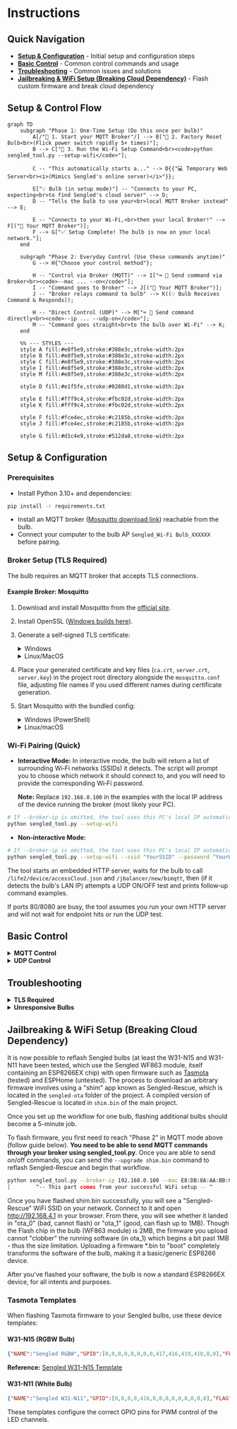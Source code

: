 # Instructions

## Quick Navigation
- **[Setup & Configuration](#setup--configuration)** - Initial setup and configuration steps
- **[Basic Control](#basic-control)** - Common control commands and usage
- **[Troubleshooting](#troubleshooting)** - Common issues and solutions
- **[Jailbreaking & WiFi Setup (Breaking Cloud Dependency)](#jailbreaking--wifi-setup-breaking-cloud-dependency)** - Flash custom firmware and break cloud dependency

## Setup & Control Flow

```mermaid
graph TD
    subgraph "Phase 1: One-Time Setup (Do this once per bulb)"
        A[/"👤 1. Start your MQTT Broker"/] --> B["👤 2. Factory Reset Bulb<br>(Flick power switch rapidly 5+ times)"];
        B --> C["👤 3. Run the Wi-Fi Setup Command<br><code>python sengled_tool.py --setup-wifi</code>"];
        
        C -- "This automatically starts a..." --> D{{"💻 Temporary Web Server<br><i>(Mimics Sengled's online server)</i>"}};
        
        E["💡 Bulb (in setup mode)"] -- "Connects to your PC, expecting<br>to find Sengled's cloud server" --> D;
        D -- "Tells the bulb to use your<br>local MQTT Broker instead" --> E;
        
        E -- "Connects to your Wi-Fi,<br>then your local Broker!" --> F[("📡 Your MQTT Broker")];
        F --> G["✅ Setup Complete! The bulb is now on your local network."];
    end

    subgraph "Phase 2: Everyday Control (Use these commands anytime)"
        G --> H{"Choose your control method"};
        
        H -- "Control via Broker (MQTT)" --> I["⌨️ 👤 Send command via Broker<br><code>--mac ... --on</code>"];
        I -- "Command goes to Broker" --> J[("📡 Your MQTT Broker")];
        J -- "Broker relays command to bulb" --> K((💡 Bulb Receives Command & Responds));

        H -- "Direct Control (UDP)" --> M["⌨️ 👤 Send command directly<br><code>--ip ... --udp-on</code>"];
        M -- "Command goes straight<br>to the bulb over Wi-Fi" --> K;
    end

    %% --- STYLES ---
    style A fill:#e8f5e9,stroke:#388e3c,stroke-width:2px
    style B fill:#e8f5e9,stroke:#388e3c,stroke-width:2px
    style C fill:#e8f5e9,stroke:#388e3c,stroke-width:2px
    style I fill:#e8f5e9,stroke:#388e3c,stroke-width:2px
    style M fill:#e8f5e9,stroke:#388e3c,stroke-width:2px
    
    style D fill:#e1f5fe,stroke:#0288d1,stroke-width:2px

    style E fill:#fff9c4,stroke:#fbc02d,stroke-width:2px
    style K fill:#fff9c4,stroke:#fbc02d,stroke-width:2px

    style F fill:#fce4ec,stroke:#c2185b,stroke-width:2px
    style J fill:#fce4ec,stroke:#c2185b,stroke-width:2px

    style G fill:#d1c4e9,stroke:#512da8,stroke-width:2px
```
## Setup & Configuration

### Prerequisites

* Install Python 3.10+ and dependencies:

```bash
pip install -r requirements.txt
```

* Install an MQTT broker ([Mosquitto download link](https://mosquitto.org/download/)) reachable from the bulb.
* Connect your computer to the bulb AP `Sengled_Wi‑Fi Bulb_XXXXXX` before pairing.

### Broker Setup (TLS Required)

The bulb requires an MQTT broker that accepts TLS connections.

#### Example Broker: Mosquitto

1. Download and install Mosquitto from the [official site](https://mosquitto.org/download/).
2. Install OpenSSL ([Windows builds here](https://slproweb.com/products/Win32OpenSSL.html)).
3. Generate a self‑signed TLS certificate:
    
    <details>
    
    <summary>Windows</summary>
    
    ```bash
    # Create a local CA
    "C:\Program Files\OpenSSL-Win64\bin\openssl.exe" genrsa -out ca.key 2048
    "C:\Program Files\OpenSSL-Win64\bin\openssl.exe" req -x509 -new -key ca.key -days 3650 -out ca.crt -subj "/CN=Local-CA"
    
    # Create server key + CSR (use any descriptive CN, e.g., broker.local)
    "C:\Program Files\OpenSSL-Win64\bin\openssl.exe" genrsa -out server.key 2048
    "C:\Program Files\OpenSSL-Win64\bin\openssl.exe" req -new -key server.key -out server.csr -subj "/CN=broker.local"
    
    # Sign server cert
    "C:\Program Files\OpenSSL-Win64\bin\openssl.exe" x509 -req -in server.csr -CA ca.crt -CAkey ca.key -CAcreateserial -out server.crt -days 3650 -sha256
    ```
    
    </details>
    
    <details>
    
    <summary>Linux/MacOS</summary>
    
    ```bash
    # Create a local CA
    openssl genrsa -out ca.key 2048
    openssl req -x509 -new -key ca.key -days 3650 -out ca.crt -subj "/CN=Local-CA"
    
    # Create server key + CSR (use any descriptive CN, e.g., broker.local)
    openssl genrsa -out server.key 2048
    openssl req -new -key server.key -out server.csr -subj "/CN=broker.local"
    
    # Sign server cert
    openssl x509 -req -in server.csr -CA ca.crt -CAkey ca.key -CAcreateserial -out server.crt -days 3650 -sha256
    ```
    
    </details>

4. Place your generated certificate and key files (`ca.crt`, `server.crt`, `server.key`) in the project root directory alongside the `mosquitto.conf` file, adjusting file names if you used different names during certificate generation.

5. Start Mosquitto with the bundled config:
    
      <details>
    
      <summary>Windows (PowerShell)</summary>
    
      Run the terminal as Administrator and ideally `cd` to the project root first:
    
      ```bash
      "C:\Program Files\mosquitto\mosquitto.exe" -c .\mosquitto.conf -v
      ```
    
      </details>
    
      <details>
    
      <summary>Linux/macOS</summary>
    
      ```bash
      mosquitto -c ./mosquitto.conf -v
      ```
    
      </details>

### Wi‑Fi Pairing (Quick)

* **Interactive Mode:**
  In interactive mode, the bulb will return a list of surrounding Wi‑Fi networks (SSIDs) it detects. The script will prompt you to choose which network it should connect to, and you will need to provide the corresponding Wi‑Fi password.
  
  **Note:** Replace `192.168.0.100` in the examples with the local IP address of the device running the broker (most likely your PC).

```bash
# If --broker-ip is omitted, the tool uses this PC's local IP automatically
python sengled_tool.py --setup-wifi
```

* **Non‑interactive Mode:**

```bash
# If --broker-ip is omitted, the tool uses this PC's local IP automatically
python sengled_tool.py --setup-wifi --ssid "YourSSID" --password "YourWifiPassword"
```

The tool starts an embedded HTTP server, waits for the bulb to call `/life2/device/accessCloud.json` and `/jbalancer/new/bimqtt`, then (if it detects the bulb's LAN IP) attempts a UDP ON/OFF test and prints follow‑up command examples.

If ports 80/8080 are busy, the tool assumes you run your own HTTP server and will not wait for endpoint hits or run the UDP test.

## Basic Control

<details>
<summary><strong>MQTT Control</strong></summary>

```bash
python sengled_tool.py --broker-ip 192.168.0.100 --mac E8:DB:8A:AA:BB:CC --on
python sengled_tool.py --broker-ip 192.168.0.100 --mac E8:DB:8A:AA:BB:CC --off
python sengled_tool.py --broker-ip 192.168.0.100 --mac E8:DB:8A:AA:BB:CC --brightness 50
python sengled_tool.py --broker-ip 192.168.0.100 --mac E8:DB:8A:AA:BB:CC --color 255 0 0
python sengled_tool.py --broker-ip 192.168.0.100 --mac E8:DB:8A:AA:BB:CC --color-temp 65

```

[📋 See full MQTT command reference for more details](references/MQTT_COMMANDS_REFERENCE.md)
</details>

<details>
<summary><strong>UDP Control</strong></summary>

```bash
python sengled_tool.py --ip 192.168.0.247 --udp-on
python sengled_tool.py --ip 192.168.0.247 --udp-off
python sengled_tool.py --ip 192.168.0.247 --udp-brightness 50
```

[📋 See full UDP command reference for more details](references/UDP_COMMANDS_REFERENCE.md)
</details>

## Troubleshooting

<details>
<summary><strong>TLS Required</strong></summary>

The bulb requires an MQTT broker that accepts TLS connections. Use self‑signed certificates if necessary (see [Broker Setup](#broker-setup-tls-required) above for certificate generation instructions).

</details>

<details>
<summary><strong>Unresponsive Bulbs</strong></summary>

This commonly happens after a power loss when the bulb needs to re‑query the HTTP endpoints to get MQTT broker settings.

1) Start the local HTTP setup server so the bulb can fetch MQTT settings (use `--broker-ip` to force a specific broker IP — most likely your PC or wherever your broker is running; on Windows run terminal as Administrator):

```bash
python sengled_local_server.py
```

2) Power‑cycle the bulb (turn off and on)

3) Watch the server logs for a hit to `/jbalancer/new/bimqtt` returning `host: <broker-ip>, port: 1883`

4) Once seen, both UDP and MQTT control should resume

If still stuck:

- Factory reset options:
  - Hardware: rapidly toggle power 5 times until the bulb flashes and broadcasts `Sengled_Wi‑Fi Bulb_XXXXXX`.
  - Software: if the bulb is online on your broker (if only UDP doesn't work), you can send a reset:

```bash
python sengled_tool.py --broker-ip 192.168.0.100 --mac E8:DB:8A:AA:BB:CC --reset
```

- Ensure broker is running (Windows example — run terminal as Administrator and ideally `cd` to the project root first):

```bash
"C:\Program Files\mosquitto\mosquitto.exe" -c .\mosquitto.conf -v
```

**Note:** The server defaults to your PC's local IP; use `--broker-ip` if your broker is on another device or for troubleshooting.

</details>

## Jailbreaking & WiFi Setup (Breaking Cloud Dependency)

It is now possible to reflash Sengled bulbs (at least the W31-N15 and W31-N11 have been tested, which use the Sengled WF863 module, itself containing an ESP8266EX chip) with open firmware such as [Tasmota](https://tasmota.github.io/) (tested) and ESPHome (untested). The process to download an arbitrary firmware involves using a "shim" app known as Sengled-Rescue, which is located in the `sengled-ota` folder of the project. A compiled version of Sengled-Rescue is located in `shim.bin` of the main project.

Once you set up the workflow for one bulb, flashing additional bulbs should become a 5-minute job.

To flash firmware, you first need to reach "Phase 2" in MQTT mode above (follow guide below). **You need to be able to send MQTT commands through your broker using sengled_tool.py**. Once you are able to send on/off commands, you can send the `--upgrade shim.bin` command to reflash Sengled-Rescue and begin that workflow.

```bash
python sengled_tool.py --broker-ip 192.168.0.100 --mac E8:DB:8A:AA:BB:CC --upgrade "shim.bin"
[        ^-- This part comes from your successful WiFi setup -- ^      ] [^- Upgrade command]
```

Once you have flashed shim.bin successfully, you will see a "Sengled-Rescue" WiFi SSID on your network. Connect to it and open http://192.168.4.1 in your browser. From there, you will see whether it landed in "ota_0" (bad, cannot flash) or "ota_1" (good, can flash up to 1MB). Though the Flash chip in the bulb (WF863 module) is 2MB, the firmware you upload cannot "clobber" the running software (in ota_1) which begins a bit past 1MB - thus the size limitation. Uploading a firmware *.bin to "boot" completely transforms the software of the bulb, making it a basic/generic ESP8266 device.

After you've flashed your software, the bulb is now a standard ESP8266EX device, for all intents and purposes.

### Tasmota Templates

When flashing Tasmota firmware to your Sengled bulbs, use these device templates:

#### W31-N15 (RGBW Bulb)
```json
{"NAME":"Sengled RGBW","GPIO":[0,0,0,0,0,0,0,0,417,416,419,418,0,0],"FLAG":0,"BASE":18}
```

**Reference:** [Sengled W31-N15 Template](https://templates.blakadder.com/sengled_W31-N15.html)

#### W31-N11 (White Bulb)  
```json
{"NAME":"Sengled W31-N11","GPIO":[0,0,0,0,416,0,0,0,0,0,0,0,0,0],"FLAG":0,"BASE":18}
```

These templates configure the correct GPIO pins for PWM control of the LED channels.
